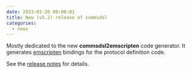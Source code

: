 ```yaml
---
date: 2023-01-26 00:00:01
title: New (v5.2) release of commsdsl
categories:
  - news
---
```


Mostly dedicated to the new **commsdsl2emscripten** code generator. It generates
[emscripten](https://emscripten.org/) bindings for the protocol definition code.

See the [release notes](https://github.com/commschamp/commsdsl/releases/tag/v5.2) for details.
